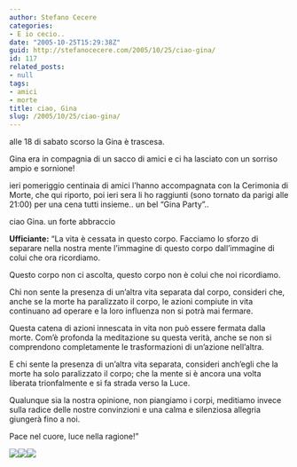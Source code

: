 ```yaml
---
author: Stefano Cecere
categories:
- E io cecio..
date: "2005-10-25T15:29:38Z"
guid: http://stefanocecere.com/2005/10/25/ciao-gina/
id: 117
related_posts:
- null
tags:
- amici
- morte
title: ciao, Gina
slug: /2005/10/25/ciao-gina/
---
```


<img src='/wp-content/gina_party_cena.jpg' alt='' align='left' />alle 18 di sabato scorso la Gina è trascesa.
  
Gina era in compagnia di un sacco di amici e ci ha lasciato con un sorriso ampio e sornione!
  
ieri pomeriggio centinaia di amici l&#8217;hanno accompagnata con la Cerimonia di Morte, che qui riporto, poi ieri sera li ho raggiunti (sono tornato da parigi alle 21:00) per una cena tutti insieme.. un bel &#8220;Gina Party&#8221;..
  
ciao Gina. un forte abbraccio

**Ufficiante:** &#8220;La vita è cessata in questo corpo. Facciamo lo sforzo di separare nella nostra mente l’immagine di questo corpo dall’immagine di colui che ora ricordiamo.

Questo corpo non ci ascolta, questo corpo non è colui che noi ricordiamo.

Chi non sente la presenza di un’altra vita separata dal corpo, consideri che, anche se la morte ha paralizzato il corpo, le azioni compiute in vita continuano ad operare e la loro influenza non si potrà mai fermare.

Questa catena di azioni innescata in vita non può essere fermata dalla morte. Com’è profonda la meditazione su questa verità, anche se non si comprendono completamente le trasformazioni di un’azione nell’altra.

E chi sente la presenza di un’altra vita separata, consideri anch’egli che la morte ha solo paralizzato il corpo; che la mente si è ancora una volta liberata trionfalmente e si fa strada verso la Luce.

Qualunque sia la nostra opinione, non piangiamo i corpi, meditiamo invece sulla radice delle nostre convinzioni e una calma e silenziosa allegria giungerà fino a noi.

Pace nel cuore, luce nella ragione!&#8221;

![](/wp-content/img_0116.jpg)![](/wp-content/img_0111.jpg)![](/wp-content/img_0112.jpg)